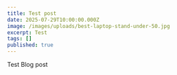 ```yaml
---
title: Test post
date: 2025-07-29T10:00:00.000Z
image: /images/uploads/best-laptop-stand-under-50.jpg
excerpt: Test
tags: []
published: true
---
```

T﻿est Blog post
